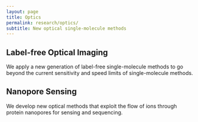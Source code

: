 ```yaml
---
layout: page
title: Optics
permalink: research/optics/
subtitle: New optical single-molecule methods
---
```

## Label-free Optical Imaging
We apply a new generation of label-free single-molecule methods to go beyond the current sensitivity and speed limits of single-molecule methods.

## Nanopore Sensing
We develop new optical methods that exploit the flow of ions through protein nanopores for sensing and sequencing.
